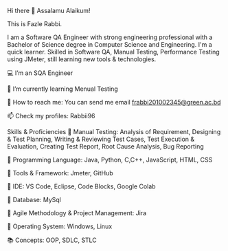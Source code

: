 Hi there 👋
Assalamu Alaikum!

This is Fazle Rabbi.

I am a Software QA Engineer with strong engineering professional with a Bachelor of Science degree in Computer Science and Engineering. I'm a quick learner. Skilled in Software QA, Manual Testing, Performance Testing using JMeter, still learning new tools & technologies.

💻 I’m an SQA Engineer

🎯 I’m currently learning Menual Testing

📧 How to reach me: You can send me email frabbi201002345@green.ac.bd

📫 Check my profiles: Rabbii96

Skills & Proficiencies
📘 Manual Testing: Analysis of Requirement, Designing & Test Planning, Writing & Reviewing Test Cases, Test Execution & Evaluation, Creating Test Report, Root Cause Analysis, Bug Reporting

📕 Programming Language: Java, Python, C,C++, JavaScript, HTML, CSS

📗 Tools & Framework:  Jmeter, GitHub

📔 IDE: VS Code, Eclipse, Code Blocks, Google Colab

📓 Database: MySql

📙 Agile Methodology & Project Management: Jira

📒 Operating System: Windows, Linux

📚 Concepts: OOP, SDLC, STLC
